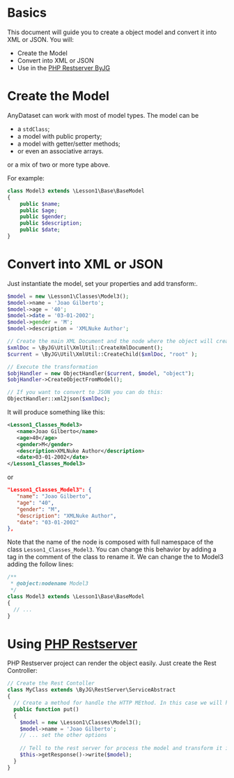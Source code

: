 # Basics

This document will guide you to create a object model and convert it into XML or JSON. You will:

* Create the Model
* Convert into XML or JSON
* Use in the [PHP Restserver ByJG](https://github.com/byjg/restserver)

# Create the Model

AnyDataset can work with most of  model types. The model can be
- a `stdClass`;
- a model with public property;
- a model with getter/setter methods;
- or even an associative arrays. 

or a mix of two or more type above.

For example:

```php
class Model3 extends \Lesson1\Base\BaseModel
{
    public $name;
    public $age;
    public $gender;
    public $description;
    public $date;
}
```

# Convert into XML or JSON

Just instantiate the model, set your properties and add transform:. 

```php
$model = new \Lesson1\Classes\Model3();
$model->name = 'Joao Gilberto';
$model->age = '40';
$model->date = '03-01-2002';
$model->gender = 'M';
$model->description = 'XMLNuke Author';

// Create the main XML Document and the node where the object will created:
$xmlDoc = \ByJG\Util\XmlUtil::CreateXmlDocument();
$current = \ByJG\Util\XmlUtil::CreateChild($xmlDoc, "root" );

// Execute the transformation
$objHandler = new ObjectHandler($current, $model, "object");
$objHandler->CreateObjectFromModel();        

// If you want to convert to JSON you can do this:
ObjectHandler::xml2json($xmlDoc);
```

It will produce something like this:

```xml
<Lesson1_Classes_Model3>
   <name>Joao Gilberto</name>
   <age>40</age>
   <gender>M</gender>
   <description>XMLNuke Author</description>
   <date>03-01-2002</date>
</Lesson1_Classes_Model3>
```

or 

```json
"Lesson1_Classes_Model3": {
   "name": "Joao Gilberto",
   "age": "40",
   "gender": "M",
   "description": "XMLNuke Author",
   "date": "03-01-2002"
},
```

Note that the name of the node is composed with full namespace of the class `Lesson1_Classes_Model3`. You can change this behavior by adding a tag in the  comment of the class to rename it. We can change the to Model3 adding the follow lines:

```php
/**
 * @object:nodename Model3
 */
class Model3 extends \Lesson1\Base\BaseModel
{
  // ...
}
```

# Using [PHP Restserver](https://github.com/byjg/restserver)

PHP Restserver project can render the object easily. Just create the Rest Controller:

```php
// Create the Rest Contoller
class MyClass extends \ByJG\RestServer\ServiceAbstract
{
  // Create a method for handle the HTTP MEthod. In this case we will handle the method PUT.
  public function put()
  {
    $model = new \Lesson1\Classes\Model3();
    $model->name = 'Joao Gilberto';
    // ... set the other options
    
    // Tell to the rest server for process the model and transform it into XML or JSON
    $this->getResponse()->write($model);
  }
}
```
